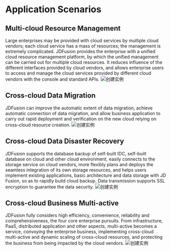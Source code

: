 # Application Scenarios
## Multi-cloud Resource Management
Large enterprises may be provided with cloud services by multiple cloud vendors; each cloud service has a mass of resources; the management is extremely complicated. JDFusion provides the enterprise with a unified cloud resource management platform, by which the unified management can be carried out for multiple cloud resources. It reduces influence of the different interfaces provided by cloud vendors, and allows enterprise users to access and manage the cloud services provided by different cloud vendors with the console and standard APIs.
![创建实例](https://github.com/jdcloudcom/cn/blob/JDFusion/image/JDFusion/JDFusion-dygl.png)
## Cross-cloud Data Migration
JDFusion can improve the automatic extent of data migration, achieve automatic connection of data migration, and allow business application to carry out rapid deployment and verification on the new cloud relying on cross-cloud resource creation.
![创建实例](https://github.com/jdcloudcom/cn/blob/JDFusion/image/JDFusion/JDFusion-sjqy.png)
## Cross-cloud Data Disaster Recovery
JDFusion supports the database backup of self-built IDC, self-built database on cloud and other cloud environment, easily connects to the storage service on cloud vendors, more flexibly plans and deploys the seamless integration of its own storage resources, and helps users implement existing applications, basic architecture and data storage with JD Fusion, so as to rapidly build cloud backup. Data transmission supports SSL encryption to guarantee the data security.
![创建实例](https://github.com/jdcloudcom/cn/blob/JDFusion/image/JDFusion/JDFusion-sjzb.png)
## Cross-cloud Business Multi-active
JDFusion fully considers high efficiency, convenience, reliability and comprehensiveness, the four core enterprise pursuits. From infrastructure, PaaS, distributed application and other aspects, multi-active becomes a service, convoying the enterprise business, implementing cross-cloud multi-active and dynamic scaling of cross-cloud resources, and protecting the business from being impacted by the cloud vendors.
![创建实例](https://github.com/jdcloudcom/cn/blob/JDFusion/image/JDFusion/JDFusion-ywdh.png)
